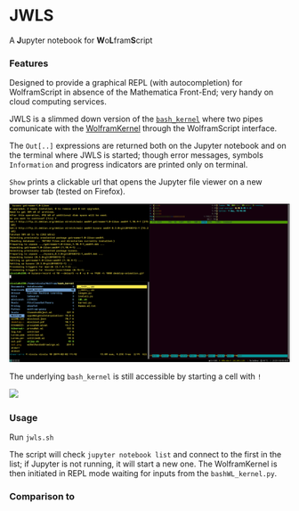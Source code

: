 # JWLS

A **J**upyter notebook for **W**o**L**fram**S**cript

### Features

Designed to provide a graphical REPL (with autocompletion) for WolframScript in absence of the Mathematica Front-End; very handy on cloud computing services.

JWLS is a slimmed down version of the [`bash_kernel`](https://github.com/takluyver/bash_kernel) where two pipes comunicate with the [WolframKernel](https://www.wolfram.com/cdf-player/) through the WolframScript interface. 


The `Out[..]` expressions are returned both on the Jupyter notebook and on the terminal where JWLS is started; though error messages, symbols `Information` and progress indicators are printed only on terminal.

`Show` prints a clickable url that opens the Jupyter file viewer on a new browser tab (tested on Firefox).

![](JWLSrec.gif)

The underlying `bash_kernel` is still accessible by starting a cell with `!`

![](bashCell.gif)


### Usage

Run `jwls.sh`

The script will check `jupyter notebook list` and connect to the first in the list; if Jupyter is not running, it will start a new one. The WolframKernel is then initiated in REPL mode waiting for inputs from the `bashWL_kernel.py`. 


### Comparison to 

